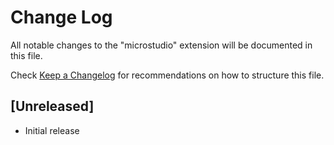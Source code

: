 # Change Log

All notable changes to the "microstudio" extension will be documented in this file.

Check [Keep a Changelog](http://keepachangelog.com/) for recommendations on how to structure this file.

## [Unreleased]

- Initial release
